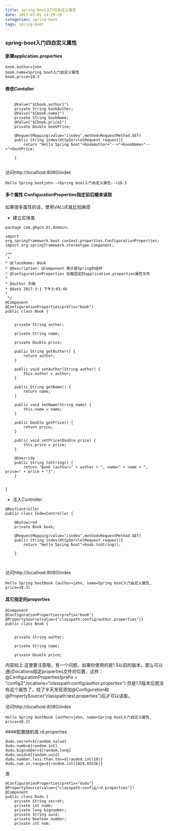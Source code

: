 ```yaml
---
title: spring-boot入门四自定义属性
date: 2017-03-01 14:29:28
categories: spring-boot
tags: spring-boot
---
```


### spring-boot入门四自定义属性

#### 新建application.properties
```
book.author=john
book.name=Spring boot入门自定义属性
book.price=18.3
```

#### 修改Contoller
```

	@Value("${book.author}")
	private String bookAuthor;
	@Value("${book.name}")
	private String bookName;
	@Value("${book.price}")
	private Double bookPrice;
	
	@RequestMapping(value="/index",method=RequestMethod.GET)
	public String index(HttpServletRequest request){
		return "Hello Spring boot"+bookAuthor+"-->"+bookName+"-->"+bookPrice;
		
	}
	
```


访问http://localhost:8080/index
```
Hello Spring bootjohn-->Spring boot入门自定义属性-->18.3
```

#### 多个属性 ConfigurationProperties指定前后缀来读取
如果很多属性的话，使用VALUE就比较麻烦
* 建立实体类
```
package com.ghgcn.bt.domain;

import org.springframework.boot.context.properties.ConfigurationProperties;
import org.springframework.stereotype.Component;

/**
 * 
* @ClassName: Book
* @Description: @Component 表示是Spring的组件
* @ConfigurationProperties 加载固定的application.properties属性文件
* 
* @author 刘楠
* @date 2017-3-1 下午3:03:46
*
 */
@Component
@ConfigurationProperties(prefix="book")
public class Book {

	
	private String author;
	
	private String name;
	
	private Double price;

	public String getAuthor() {
		return author;
	}

	public void setAuthor(String author) {
		this.author = author;
	}

	public String getName() {
		return name;
	}

	public void setName(String name) {
		this.name = name;
	}

	public Double getPrice() {
		return price;
	}

	public void setPrice(Double price) {
		this.price = price;
	}

	@Override
	public String toString() {
		return "Book [author=" + author + ", name=" + name + ", price=" + price + "]";
	}
	
	
}

```

* 注入Controller
```
@RestController
public class IndexController {

	@Autowired
	private Book book;
	
	@RequestMapping(value="/index",method=RequestMethod.GET)
	public String index(HttpServletRequest request){
		return "Hello Spring boot"+book.toString();
		
	}
	
	
```


访问http://localhost:8080/index
```
Hello Spring bootBook [author=john, name=Spring boot入门自定义属性, price=18.3]
```

#### 其它指定的properties
```
@Component
@ConfigurationProperties(prefix="book")
@PropertySource(value={"classpath:config/author.properties"})
public class Book {

	
	private String author;
	
	private String name;
	
	private Double price;
```
内容如上
这里要注意哦，有一个问题，如果你使用的是1.5以前的版本，那么可以通过locations指定properties文件的位置，这样：
@ConfigurationProperties(prefix = "config2",locations="classpath:config/author.properties")
但是1.5版本后就没有这个属性了，找了半天发现添加@Configuration和@PropertySource(“classpath:test.properties”)后才可以读取。


访问http://localhost:8080/index
```
Hello Spring bootBook [author=john, name=Spring boot入门自定义属性, price=18.3]
```

####配置随机值
rd.properties
```
dudu.secret=${random.value}
dudu.numb=${random.int}
dudu.bignumber=${random.long}
dudu.uuid=${random.uuid}
dudu.number.less.than.ten=${random.int(10)}
dudu.num.in.range=${random.int[1024,65536]}

```
类
```
@ConfigurationProperties(prefix="dudu")
@PropertySource(value={"classpath:config/rd.properties"})
@Component
public class Dudu {
	private String secret;
	private int numb;
	private long bignumber;
	private String uuid;
	private boolean number;
	private int num;
```

